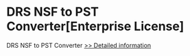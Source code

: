 # DRS NSF to PST Converter[Enterprise License]
DRS NSF to PST Converter
[>> Detailed information](https://secure.shareit.com/shareit/product.html?productid=301004324&affiliateid=200057808)
